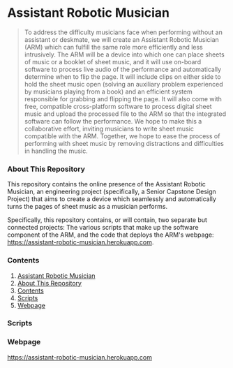 # Assistant Robotic Musician

> To address the difficulty musicians face when performing without an assistant
  or deskmate, we will create an Assistant Robotic Musician (ARM) which can
  fulfill the same role more efficiently and less intrusively. The ARM will be a
  device into which one can place sheets of music or a booklet of sheet music,
  and it will use on-board software to process live audio of the performance and
  automatically determine when to flip the page. It will include clips on either
  side to hold the sheet music open (solving an auxiliary problem experienced by
  musicians playing from a book) and an efficient system responsible for
  grabbing and flipping the page. It will also come with free, compatible
  cross-platform software to process digital sheet music and upload the
  processed file to the ARM so that the integrated software can follow the
  performance. We hope to make this a collaborative effort, inviting musicians
  to write sheet music compatible with the ARM. Together, we hope to ease the
  process of performing with sheet music by removing distractions and
  difficulties in handling the music.

### About This Repository
This repository contains the online presence of the Assistant Robotic Musician,
an engineering project (specifically, a Senior Capstone Design Project) that
aims to create a device which seamlessly and automatically turns the pages of
sheet music as a musician performs.

Specifically, this repository contains, or will contain, two separate but
connected projects: The various scripts that make up the software component of
the ARM, and the code that deploys the ARM's webpage:
<https://assistant-robotic-musician.herokuapp.com>.

### Contents
01. [Assistant Robotic Musician](#assistant-robotic-musician)
02. [About This Repository](#about-this-repository)
03. [Contents](#contents)
04. [Scripts](#scripts)
05. [Webpage](#webpage)

### Scripts


### Webpage
<https://assistant-robotic-musician.herokuapp.com>
